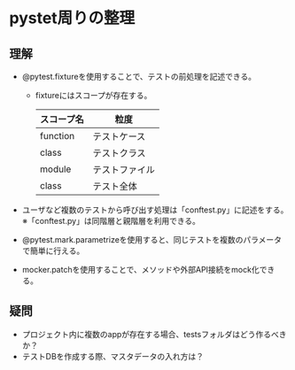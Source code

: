 # pystet周りの整理

## 理解
- @pytest.fixtureを使用することで、テストの前処理を記述できる。
    - fixtureにはスコープが存在する。

        | スコープ名 | 粒度 |
        | ---- | ---- |
        | function | テストケース |
        | class  | テストクラス |
        | module  | テストファイル |
        | class  | テスト全体 |

- ユーザなど複数のテストから呼び出す処理は「conftest.py」に記述をする。
    <br>※「conftest.py」は同階層と親階層を利用できる。

- @pytest.mark.parametrizeを使用すると、同じテストを複数のパラメータで簡単に行える。

- mocker.patchを使用することで、メソッドや外部API接続をmock化できる。




## 疑問
- プロジェクト内に複数のappが存在する場合、testsフォルダはどう作るべきか？
- テストDBを作成する際、マスタデータの入れ方は？
